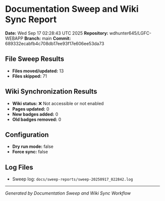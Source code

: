 # Documentation Sweep and Wiki Sync Report

**Date:** Wed Sep 17 02:28:43 UTC 2025
**Repository:** wdhunter645/LGFC-WEBAPP
**Branch:** main
**Commit:** 689332ecabfb4c708db17ee93f17e606ee53da73

## File Sweep Results

- **Files moved/updated:** 13
- **Files skipped:** 71

## Wiki Synchronization Results

- **Wiki status:** ❌ Not accessible or not enabled
- **Pages updated:** 0
- **New badges added:** 0
- **Old badges removed:** 0

## Configuration

- **Dry run mode:** false
- **Force sync:** false

## Log Files

- Sweep log: `docs/sweep-reports/sweep-20250917_022842.log`

---
*Generated by Documentation Sweep and Wiki Sync Workflow*
